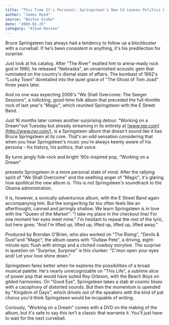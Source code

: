 ```yaml
---
title: "This Time It's Personal: Springsteen's New Cd Leaves Politics Behind"
author: "James Reed"
source: "Boston Globe"
date: "2009-01-25"
category: "Album Review"
---
```


Bruce Springsteen has always had a tendency to follow up a blockbuster with a curveball. If he's been consistent in anything, it's his predilection for surprise.

Just look at his catalog. After "The River" exalted him to arena-ready rock god in 1980, he released "Nebraska", an unvarnished acoustic gem that ruminated on the country's dismal state of affairs. The bombast of 1992's "Lucky Town" dovetailed into the quiet grace of "The Ghost of Tom Joad" three years later.

And no one was expecting 2006's "We Shall Overcome: The Seeger Sessions", a rollicking, good-time folk album that preceded the full-throttle rock of last year's "Magic", which reunited Springsteen with the E Street Band.

Just 16 months later comes another surprising detour. "Working on a Dream"out Tuesday but already streaming in its entirety at [www.npr.com](http://www.npr.com/), is a Springsteen album that doesn't sound like it has Bruce Springsteen at its core. That's an odd sensation considering that when you hear Springsteen's music you're always keenly aware of his persona - his history, his politics, that voice.

By turns jangly folk-rock and bright '60s-inspired pop, "Working on a Dream"

presents Springsteen in a more personal state of mind. After the rallying spirit of "We Shall Overcome" and the seething anger of "Magic", it's glaring how apolitical the new album is. This is not Springsteen's soundtrack to the Obama administration.

It is, however, a sonically adventurous album, with the E Street Band again accompanying him. But the songwriting far too often feels like an afterthought, canned and jarringly shallow. We learn Springsteen is in love with the "Queen of the Market": "I take my place in the checkout line/ For one moment her eyes meet mine." I'm hesitant to repeat the rest of the lyric, but here goes: "And I'm lifted up, lifted up, lifted up, lifted up, lifted away."

Produced by Brendan O'Brien, who also worked on "The Rising", "Devils & Dust"and "Magic", the album opens with "Outlaw Pete", a driving, eight-minute epic flush with strings and a cliched cowboy storyline. The surprise in question on "Surprise, Surprise" is this clunker: "C'mon open your eyes and/ Let your love shine down."

Springsteen fares better when he explores the possibilities of a broad musical palette. He's nearly unrecognizable on "This Life", a sublime slice of power pop that would have suited Roy Orbison, with the Beach Boys on gilded harmonies. On "Good Eye", Springsteen takes a stab at cosmic blues with a cacophony of distorted sounds. But then the momentum is upended by "Kingdom of Days", which drivels out of the speakers with the kind of pat chorus you'd think Springsteen would be incapable of writing.

Curiously, "Working on a Dream" comes with a DVD on the making of the album, but it's safe to say this isn't a classic that warrants it. You'll just have to wait for the next curveball.
